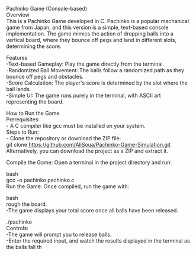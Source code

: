 Pachinko Game (Console-based)<br>
Overview<br>
  This is a Pachinko Game developed in C. Pachinko is a popular mechanical game from Japan, and this version is a simple, text-based console implementation. The game mimics the action of dropping balls into   a vertical board, where they bounce off pegs and land in different slots, determining the score.<br>

Features<br>
  -Text-based Gameplay: Play the game directly from the terminal.<br>
  -Randomized Ball Movement: The balls follow a randomized path as they bounce off pegs and obstacles.<br>
  -Score Calculation: The player's score is determined by the slot where the ball lands.<br>
  -Simple UI: The game runs purely in the terminal, with ASCII art representing the board.<br>


How to Run the Game<br>
  Prerequisites:<br>
    - A C compiler like gcc must be installed on your system.<br>
  Steps to Run:<br>
    - Clone the repository or download the ZIP file:<br>
      git clone https://github.com/AliSoua/Pachinko-Game-Simulation.git<br>
  Alternatively, you can download the project as a ZIP and extract it.<br>


Compile the Game: Open a terminal in the project directory and run:<br>

bash<br>
  gcc -o pachinko pachinko.c<br>
  Run the Game: Once compiled, run the game with:<br>

bash<br>rough the board.<br>
  -The game displays your total score once all balls have been released.<br>

  ./pachinko<br>
  Controls:<br>
  -The game will prompt you to release balls.<br>
  -Enter the required input, and watch the results displayed in the terminal as the balls fall th